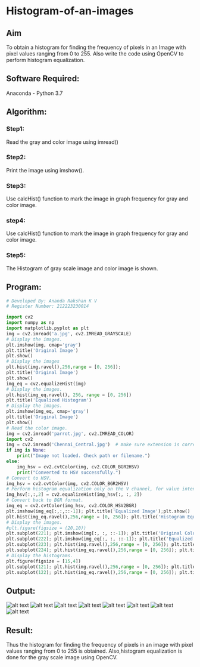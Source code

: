 # Histogram-of-an-images
## Aim
To obtain a histogram for finding the frequency of pixels in an Image with pixel values ranging from 0 to 255. Also write the code using OpenCV to perform histogram equalization.

## Software Required:
Anaconda - Python 3.7

## Algorithm:
### Step1:
Read the gray and color image using imread()

### Step2:
Print the image using imshow().

### Step3:
Use calcHist() function to mark the image in graph frequency for gray and color image.

### step4:
Use calcHist() function to mark the image in graph frequency for gray and color image.

### Step5:
The Histogram of gray scale image and color image is shown.


## Program:
```python
# Developed By: Ananda Rakshan K V
# Register Number: 212223230014

import cv2
import numpy as np
import matplotlib.pyplot as plt
img = cv2.imread('a.jpg', cv2.IMREAD_GRAYSCALE)
# Display the images.
plt.imshow(img, cmap='gray')
plt.title('Original Image')
plt.show()
# Display the images
plt.hist(img.ravel(),256,range = [0, 256]);
plt.title('Original Image')
plt.show()
img_eq = cv2.equalizeHist(img)
# Display the images.
plt.hist(img_eq.ravel(), 256, range = [0, 256])
plt.title('Equalized Histogram')
# Display the images.
plt.imshow(img_eq, cmap='gray')
plt.title('Original Image')
plt.show()
# Read the color image.
img = cv2.imread('parrot.jpg', cv2.IMREAD_COLOR)
import cv2
img = cv2.imread('Chennai_Central.jpg')  # make sure extension is correct
if img is None:
    print("Image not loaded. Check path or filename.")
else:
    img_hsv = cv2.cvtColor(img, cv2.COLOR_BGR2HSV)
    print("Converted to HSV successfully.")
# Convert to HSV.
img_hsv = cv2.cvtColor(img, cv2.COLOR_BGR2HSV)
# Perform histogram equalization only on the V channel, for value intensity.
img_hsv[:,:,2] = cv2.equalizeHist(img_hsv[:, :, 2])
# Convert back to BGR format.
img_eq = cv2.cvtColor(img_hsv, cv2.COLOR_HSV2BGR)
plt.imshow(img_eq[:,:,::-1]); plt.title('Equalized Image');plt.show()
plt.hist(img_eq.ravel(),256,range = [0, 256]); plt.title('Histogram Equalized');plt.show()
# Display the images.
#plt.figure(figsize = (20,10))
plt.subplot(221); plt.imshow(img[:, :, ::-1]); plt.title('Original Color Image')
plt.subplot(222); plt.imshow(img_eq[:, :, ::-1]); plt.title('Equalized Image')
plt.subplot(223); plt.hist(img.ravel(),256,range = [0, 256]); plt.title('Original Image')
plt.subplot(224); plt.hist(img_eq.ravel(),256,range = [0, 256]); plt.title('Histogram Equalized');plt.show()
# Display the histograms.
plt.figure(figsize = [15,4])
plt.subplot(121); plt.hist(img.ravel(),256,range = [0, 256]); plt.title('Original Image')
plt.subplot(122); plt.hist(img_eq.ravel(),256,range = [0, 256]); plt.title('Histogram Equalized')
```
## Output:
![alt text](<Screenshot 2025-09-12 174724.png>)
![alt text](<Screenshot 2025-09-12 174821.png>)
![alt text](<Screenshot 2025-09-12 174842.png>)
![alt text](<Screenshot 2025-09-12 174903.png>)
![alt text](<Screenshot 2025-09-12 174928.png>)
![alt text](<Screenshot 2025-09-12 174953.png>)
![alt text](<Screenshot 2025-09-12 175018.png>)
![alt text](<Screenshot 2025-09-12 175041.png>)
## Result: 
Thus the histogram for finding the frequency of pixels in an image with pixel values ranging from 0 to 255 is obtained. Also,histogram equalization is done for the gray scale image using OpenCV.

